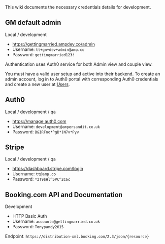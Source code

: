 This wiki documents the necessary credentials details for development.

## GM default admin

Local / development
- https://gettingmarried.ampdev.co/admin
- Username: `tt+gm+dev+admin@amp.co`
- Password: `gettingmarried123!`

Authentication uses Auth0 service for both Admin view and couple view.
 
You must have a valid user setup and active into their backend. To create an admin account, log in to Auth0 portal  with corresponding Auth0 credentials and create a new user at [Users](https://manage.auth0.com/#/users). 

## Auth0

Local / development / qa
- https://manage.auth0.com
- Username: `development@ampersandit.co.uk`
- Password: `B&IRFno*^gB*)N7v*Pyv`

## Stripe

Local / development / qa
- https://dashboard.stripe.com/login
- Username: `tt@amp.co`
- Password: `*zT9$Hl^5VC^2C6c`

## Booking.com API and Documentation

Development
- HTTP Basic Auth
- Username: `accounts@gettingmarried.co.uk`
- Password: `Tonypandy2015`

Endpoint: `https://distribution-xml.booking.com/2.3/json/{resource}`
